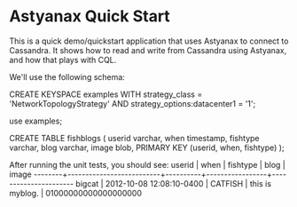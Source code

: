 Astyanax Quick Start
===========================

This is a quick demo/quickstart application that uses Astyanax to connect to Cassandra.  It shows how to read and write from Cassandra using Astyanax, and how that plays with CQL.

We'll use the following schema:

  CREATE KEYSPACE examples WITH strategy_class = 'NetworkTopologyStrategy' AND strategy_options:datacenter1 = '1';
  
  use examples;

  CREATE TABLE fishblogs (
    userid varchar,
    when timestamp,
    fishtype varchar,
    blog varchar,
    image blob,
    PRIMARY KEY (userid, when, fishtype)
  );

After running the unit tests, you should see:
   userid | when                     | fishtype | blog            | image
   --------+--------------------------+----------+-----------------+----------------------
   bigcat | 2012-10-08 12:08:10-0400 |  CATFISH | this is myblog. | 01000000000000000000
 